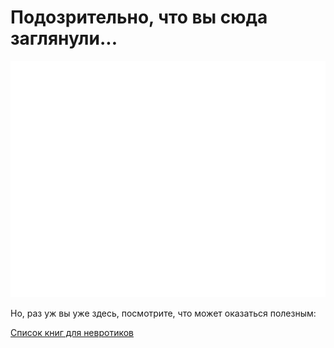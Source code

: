 # Подозрительно, что вы сюда заглянули...

![p.01](qejep.gif)

Но, раз уж вы уже здесь, посмотрите, что может оказаться полезным:

[Список книг для невротиков](booklistzen)
